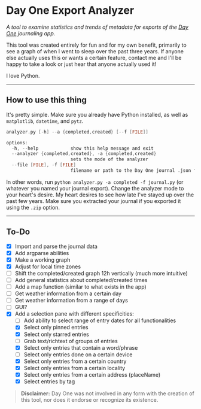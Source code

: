 # Day One Export Analyzer
*A tool to examine statistics and trends of metadata for exports of the [Day One](https://dayoneapp.com/) journaling app.*

This tool was created entirely for fun and for my own benefit, primarily to see a graph of when I went to sleep over the past three years. If anyone else actually uses this or wants a certain feature, contact me and I'll be happy to take a look or just hear that anyone actually used it!

I love Python.

---

## How to use this thing

It's pretty simple. Make sure you already have Python installed, as well as `matplotlib`, `datetime`, and `pytz`.
```c
analyzer.py [-h] --a {completed,created} [--f [FILE]]

options:
  -h, --help            show this help message and exit
  --analyzer {completed,created}, -a {completed,created}
                        sets the mode of the analyzer
  --file [FILE], -f [FILE]
                        filename or path to the Day One journal .json file
```

In other words, run `python analyzer.py -a completed -f journal.py` (or whatever you named your journal export). Change the analyzer mode to your heart's desire. My heart desires to see how late I've stayed up over the past few years. Make sure you extracted your journal if you exported it using the `.zip` option.

---

## To-Do
- [X] Import and parse the journal data
- [X] Add argparse abilities
- [X] Make a working graph
- [X] Adjust for local time zones
- [ ] Shift the completed/created graph 12h vertically (much more intuitive)
- [ ] Add general statistics about completed/created times
- [ ] Add a map function (similar to what exists in the app)
- [ ] Get weather information from a certain day
- [ ] Get weather information from a range of days
- [ ] GUI?
- [X] Add a selection pane with different specificities:
  - [ ] Add ability to select range of entry dates for all functionalities
  - [X] Select only pinned entries
  - [X] Select only starred entries
  - [ ] Grab text/richtext of groups of entries
  - [X] Select only entries that contain a word/phrase
  - [ ] Select only entries done on a certain device
  - [X] Select only entries from a certain country
  - [X] Select only entries from a certain locality
  - [X] Select only entries from a certain address (placeName)
  - [X] Select entries by tag

> **Disclaimer:** Day One was not involved in any form with the creation of this tool, nor does it endorse or recognize its existence.
